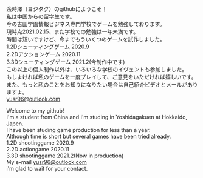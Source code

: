 余時澤（ヨジタク）のgithubにようこそ！  
私は中国からの留学生です。  
今の吉田学園情報ビジネス専門学校でゲームを勉強しております。  
現時点2021.02.15、また学校での勉強は一年未満です。  
時間は短いですけど、今までもういくつのゲームを試作しました。  
1.2Dシューティングゲーム 2020.9  
2.2Dアクションゲーム 2020.11  
3.3Dシューティングゲーム 2021.2(今制作中です)  
この以上の個人制作以外は、いろいろな学校のイヴェントも参加しました。  
もしよければ私のゲームを一度プレイして、ご意見をいただければ嬉しいです。  
また、もっと私のことをお知りになりたい場合は自己紹介ビデオとメールがありますよ。  
yusr96@outlook.com  
  
Welcome to my github!  
I'm a student from China and I'm studing in Yoshidagakuen at Hokkaido, Japen.  
I have been studing game production for less than a year.  
Although time is short but several games have been tried already.  
1.2D shootinggame 2020.9  
2.2D actiongame 2020.11  
3.3D shootinggame 2021.2(Now in production)  
My e-mail yusr96@outlook.com  
i'm glad to wait for your contact.  
